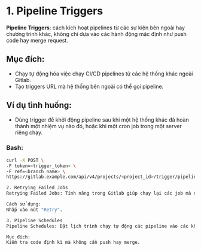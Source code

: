 # 1. Pipeline Triggers

**Pipeline Triggers**: cách kích hoạt pipelines từ các sự kiện bên ngoài hay chương trình khác, không chỉ dựa vào các hành động mặc định như push code hay merge request.

## Mục đích:
- Chạy tự động hóa việc chạy CI/CD pipelines từ các hệ thống khác ngoài Gitlab.
- Tạo triggers URL mà hệ thống bên ngoài có thể gọi pipeline.

## Ví dụ tình huống:
- Dùng trigger để khởi động pipeline sau khi một hệ thống khác đã hoàn thành một nhiệm vụ nào đó, hoặc khi một cron job trong một server riêng chạy.

### Bash:
```bash
curl -X POST \
-F token=<trigger_token> \
-F ref=<branch_name> \
https://gitlab.example.com/api/v4/projects/<project_id>/trigger/pipeline

2. Retrying Failed Jobs
Retrying Failed Jobs: Tính năng trong Gitlab giúp chạy lại các job mà đã thất bại mà không cần chạy toàn bộ pipeline.

Cách sử dụng:
Nhấp vào nút "Retry".

3. Pipeline Schedules
Pipeline Schedules: Đặt lịch trình chạy tự động các pipeline vào các khung thời gian nhất định.

Mục đích:
Kiểm tra code định kì mà không cần push hay merge.